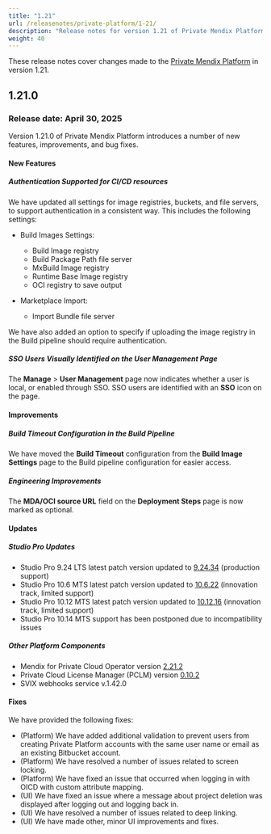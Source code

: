 ```yaml
---
title: "1.21"
url: /releasenotes/private-platform/1-21/
description: "Release notes for version 1.21 of Private Mendix Platform"
weight: 40
---
```


These release notes cover changes made to the [Private Mendix Platform](/private-mendix-platform/) in version 1.21.

## 1.21.0

### Release date: April 30, 2025

Version 1.21.0 of Private Mendix Platform introduces a number of new features, improvements, and bug fixes.

#### New Features

##### Authentication Supported for CI/CD resources

We have updated all settings for image registries, buckets, and file servers, to support authentication in a consistent way. This includes the following settings:

* Build Images Settings:

    * Build Image registry
    * Build Package Path file server
    * MxBuild Image registry
    * Runtime Base Image registry
    * OCI registry to save output

* Marketplace Import:

    * Import Bundle file server

We have also added an option to specify if uploading the image registry in the Build pipeline should require authentication.

##### SSO Users Visually Identified on the User Management Page

The **Manage** > **User Management** page now indicates whether a user is local, or enabled through SSO. SSO users are identified with an **SSO** icon on the page.

#### Improvements

##### Build Timeout Configuration in the Build Pipeline

We have moved the **Build Timeout** configuration from the **Build Image Settings** page to the Build pipeline configuration for easier access.

##### Engineering Improvements

The **MDA/OCI source URL** field on the **Deployment Steps** page is now marked as optional.

#### Updates

##### Studio Pro Updates

* Studio Pro 9.24 LTS latest patch version updated to [9.24.34](/releasenotes/studio-pro/9.24/#92434) (production support)
* Studio Pro 10.6 MTS latest patch version updated to [10.6.22](/releasenotes/studio-pro/10.6/#10621) (innovation track, limited support)
* Studio Pro 10.12 MTS latest patch version updated to [10.12.16](/releasenotes/studio-pro/10.12/#101216) (innovation track, limited support)
* Studio Pro 10.14 MTS support has been postponed due to incompatibility issues

##### Other Platform Components

* Mendix for Private Cloud Operator version [2.21.2](/releasenotes/developer-portal/mendix-for-private-cloud/#2.21.2)
* Private Cloud License Manager (PCLM) version [0.10.2](/releasenotes/developer-portal/mendix-for-private-cloud/#license-manage-cli-v0102)
* SVIX webhooks service v.1.42.0

#### Fixes

We have provided the following fixes:

* (Platform) We have added additional validation to prevent users from creating Private Platform accounts with the same user name or email as an existing Bitbucket account.
* (Platform) We have resolved a number of issues related to screen locking.
* (Platform) We have fixed an issue that occurred when logging in with OICD with custom attribute mapping.
* (UI) We have fixed an issue where a message about project deletion was displayed after logging out and logging back in.
* (UI) We have resolved a number of issues related to deep linking.
* (UI) We have made other, minor UI improvements and fixes.
